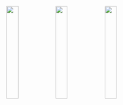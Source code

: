 <img width="25%" src="https://user-images.githubusercontent.com/31420144/100360366-6f105380-302b-11eb-9ce7-6716aa35252c.png"></img> 
<img width="25%" src="https://user-images.githubusercontent.com/31420144/100360358-6d469000-302b-11eb-8c07-84ed2fdb7292.png"></img> 
<img width="25%" src="https://user-images.githubusercontent.com/31420144/100360374-746d9e00-302b-11eb-817a-0898267ffc5b.png"></img>
